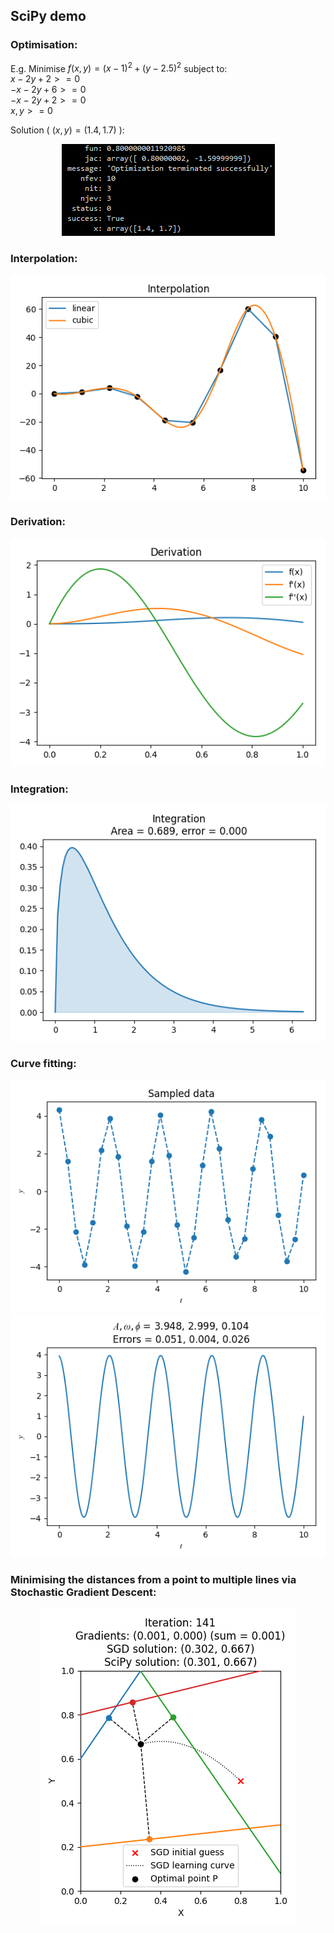## SciPy demo

### Optimisation:

E.g. Minimise $f(x,y) = (x-1)^2 + (y-2.5)^2$ subject to:<br/>
$x-2y+2 >= 0$<br/>
$-x-2y+6 >= 0$<br/>
$-x-2y+2 >= 0$<br/>
$x,y >= 0$

Solution ( $(x,y)=(1.4,1.7)$ ):

<p align="center">
	<img src="images/optimisation_result.png"/>
</p>

### Interpolation:

<p align="center">
	<img src="images/interpolation.png"/>
</p>

### Derivation:

<p align="center">
	<img src="images/derivation.png"/>
</p>

### Integration:

<p align="center">
	<img src="images/integration.png"/>
</p>

### Curve fitting:

<p align="center">
	<img src="images/curve_fitting_samples.png"/>
	<br/>
	<img src="images/curve_fitting_result.png"/>
</p>

### Minimising the distances from a point to multiple lines via Stochastic Gradient Descent:

<p align="center">
	<img src="images/line_distance_minimising.png"/>
</p>
